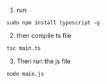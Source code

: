 1. run
```
sudo npm install typescript -g
```
2. then compile ts file
```
tsc main.ts
```
3. Then run the js file
```
node main.js
```

